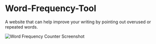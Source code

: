 # Word-Frequency-Tool
A website that can help improve your writing by pointing out overused or repeated words.

![Word Frequency Counter Screenshot](https://user-images.githubusercontent.com/47066511/106679604-0b565980-658b-11eb-9502-8f3753ecb139.png)

